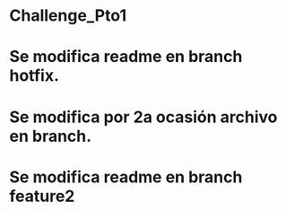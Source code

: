 # Challenge_Pto1
# Se modifica readme en branch hotfix.
# Se modifica por 2a ocasión archivo en branch.
# Se modifica readme en branch feature2
